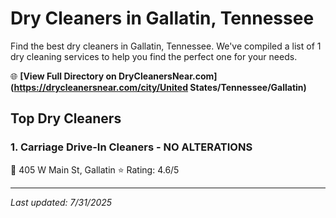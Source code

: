 # Dry Cleaners in Gallatin, Tennessee

Find the best dry cleaners in Gallatin, Tennessee. We've compiled a list of 1 dry cleaning services to help you find the perfect one for your needs.

🌐 **[View Full Directory on DryCleanersNear.com](https://drycleanersnear.com/city/United States/Tennessee/Gallatin)**

## Top Dry Cleaners

### 1. Carriage Drive-In Cleaners - NO ALTERATIONS
📍 405 W Main St, Gallatin
⭐ Rating: 4.6/5


---

*Last updated: 7/31/2025*
